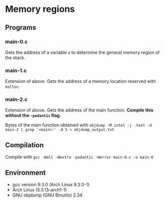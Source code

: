 # Memory regions

## Programs

### main-0.c
Gets the address of a variable `a` to determine the general memory region of the stack.

### main-1.c
Extension of above. Gets the address of a memory location reserved with `malloc`.

### main-2.c
Extension of above. Gets the address of the main function.
**Compile this without the `-pedantic` flag.**

Bytes of the main function obtained with `objdump -M intel -j .text -d main-2 | grep '<main>:' -A 5 > objdump_output.txt`

## Compilation

Compile with `gcc -Wall -Wextra -pedantic -Werror main-0.c -o main-0`

## Environment

- gcc version 9.3.0 (Arch Linux 9.3.0-1) 
- Arch Linux (5.5.13-arch1-1)
- GNU objdump (GNU Binutils) 2.34
